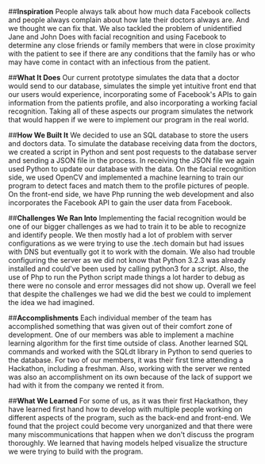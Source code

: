 
##__Inspiration__
People always talk about how much data Facebook collects and people always complain about how late their doctors always are. And we thought we can fix that. We also tackled the problem of unidentified Jane and John Does with facial recognition and using Facebook to determine any close friends or family members that were in close proximity with the patient to see if there are any conditions that the family has or who may have come in contact with an infectious from the patient.

##__What It Does__
Our current prototype simulates the data that a doctor would send to our database, simulates the simple yet intuitive front end that our users would experience, incorporating some of Facebook's APIs to gain information from the patients profile, and also incorporating a working facial recognition. Taking all of these aspects our program simulates the network that would happen if we were to implement our program in the real world. 

##__How We Built It__
We decided to use an SQL database to store the users and doctors data. To simulate the database receiving data from the doctors, we created a script in Python and sent post requests to the database server and sending a JSON file in the process. In receiving the JSON file we again used Python to update our database with the data. On the facial recognition side, we used OpenCV and implemented a machine learning to train our program to detect faces and match them to the profile pictures of people. On the front-end side, we have Php running the web development and also incorporates the Facebook API to gain the user data from Facebook.

##__Challenges We Ran Into__
Implementing the facial recognition would be one of our bigger challenges as we had to train it to be able to recognize and identify people. We then mostly had a lot of problem with server configurations as we were trying to use the .tech domain but had issues with DNS but eventually got it to work with the domain. We also had trouble configuring the server as we did not know that Python 3.2.3 was already installed and could've been used by calling python3 for a script. Also, the use of Php to run the Python script made things a lot harder to debug as there were no console and error messages did not show up. Overall we feel that despite the challenges we had we did the best we could to implement the idea we had imagined.

##__Accomplishments__
Each individual member of the team has accomplished something that was given out of their comfort zone of development. One of our members was able to implement a machine learning algorithm for the first time outside of class. Another learned SQL commands and worked with the SQLdt library in Python to send queries to the database. For two of our members, it was their first time attending a Hackathon, including a freshman. Also, working with the server we rented was also an accomplishment on its own because of the lack of support we had with it from the company we rented it from.

##__What We Learned__
For some of us, as it was their first Hackathon, they have learned first hand how to develop with multiple people working on different aspects of the program, such as the back-end and front-end. We found that the project could become very unorganized and that there were many miscommunications that happen when we don't discuss the program thoroughly. We learned that having models helped visualize the structure we were trying to build with the program.
